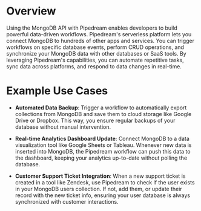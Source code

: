 # Overview

Using the MongoDB API with Pipedream enables developers to build powerful data-driven workflows. Pipedream's serverless platform lets you connect MongoDB to hundreds of other apps and services. You can trigger workflows on specific database events, perform CRUD operations, and synchronize your MongoDB data with other databases or SaaS tools. By leveraging Pipedream's capabilities, you can automate repetitive tasks, sync data across platforms, and respond to data changes in real-time.

# Example Use Cases

- **Automated Data Backup**: Trigger a workflow to automatically export collections from MongoDB and save them to cloud storage like Google Drive or Dropbox. This way, you ensure regular backups of your database without manual intervention.

- **Real-time Analytics Dashboard Update**: Connect MongoDB to a data visualization tool like Google Sheets or Tableau. Whenever new data is inserted into MongoDB, the Pipedream workflow can push this data to the dashboard, keeping your analytics up-to-date without polling the database.

- **Customer Support Ticket Integration**: When a new support ticket is created in a tool like Zendesk, use Pipedream to check if the user exists in your MongoDB users collection. If not, add them, or update their record with the new ticket info, ensuring your user database is always synchronized with customer interactions.

